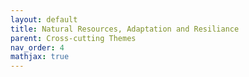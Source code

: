 ```yaml
---
layout: default
title: Natural Resources, Adaptation and Resiliance
parent: Cross-cutting Themes
nav_order: 4
mathjax: true
---
```


